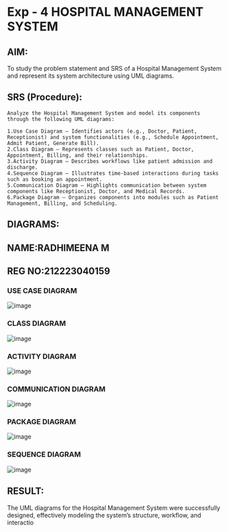 # Exp - 4 HOSPITAL MANAGEMENT SYSTEM

## AIM:
To study the problem statement and SRS of a Hospital Management System and represent its system architecture using UML diagrams.

## SRS (Procedure):
```
Analyze the Hospital Management System and model its components through the following UML diagrams:

1.Use Case Diagram – Identifies actors (e.g., Doctor, Patient, Receptionist) and system functionalities (e.g., Schedule Appointment, Admit Patient, Generate Bill).
2.Class Diagram – Represents classes such as Patient, Doctor, Appointment, Billing, and their relationships.
3.Activity Diagram – Describes workflows like patient admission and discharge.
4.Sequence Diagram – Illustrates time-based interactions during tasks such as booking an appointment.
5.Communication Diagram – Highlights communication between system components like Receptionist, Doctor, and Medical Records.
6.Package Diagram – Organizes components into modules such as Patient Management, Billing, and Scheduling.
```
## DIAGRAMS: 
## NAME:RADHIMEENA M
## REG NO:212223040159
### USE CASE DIAGRAM

![image](https://github.com/user-attachments/assets/bd538ea3-5ca5-4211-9c4b-404c13c8aa99)

### CLASS DIAGRAM

![image](https://github.com/user-attachments/assets/3eae0516-78b7-4650-830a-e5e324ed2780)


### ACTIVITY DIAGRAM
![image](https://github.com/user-attachments/assets/4f2fcb35-2dd9-4d36-a855-34ecae94bb98)


### COMMUNICATION DIAGRAM
![image](https://github.com/user-attachments/assets/ccf04697-0f3c-40c4-87eb-394e16166cf0)


### PACKAGE DIAGRAM

![image](https://github.com/user-attachments/assets/7038dbcd-947a-44e8-a61f-f2b8dd94eb71)

### SEQUENCE DIAGRAM

![image](https://github.com/user-attachments/assets/622841e5-ecc4-4765-9918-845eb99e192b)


## RESULT:
The UML diagrams for the Hospital Management System were successfully designed, effectively modeling the system’s structure, workflow, and interactio
